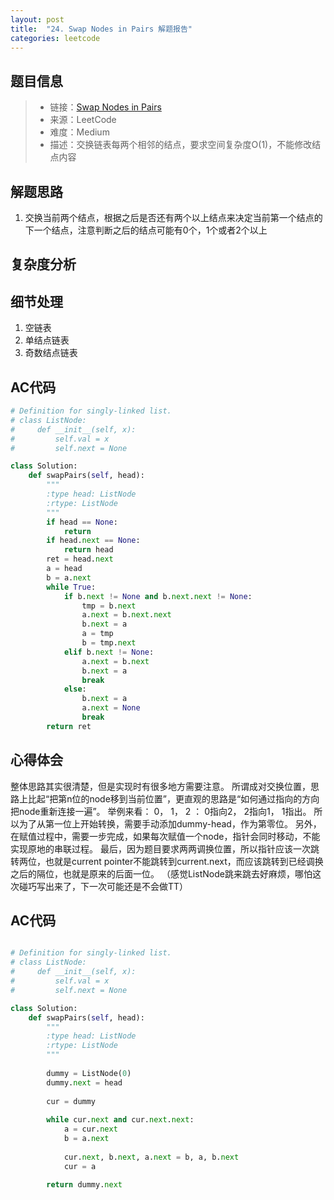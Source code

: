 ```yaml
---
layout: post
title:  "24. Swap Nodes in Pairs 解题报告"
categories: leetcode
---
```



## 题目信息

> * 链接：[Swap Nodes in Pairs](https://leetcode.com/problems/swap-nodes-in-pairs/description/)
> * 来源：LeetCode
> * 难度：Medium
> * 描述：交换链表每两个相邻的结点，要求空间复杂度O(1)，不能修改结点内容

## 解题思路
1. 交换当前两个结点，根据之后是否还有两个以上结点来决定当前第一个结点的下一个结点，注意判断之后的结点可能有0个，1个或者2个以上

## 复杂度分析

## 细节处理
1. 空链表
2. 单结点链表
3. 奇数结点链表

## AC代码

``` python
# Definition for singly-linked list.
# class ListNode:
#     def __init__(self, x):
#         self.val = x
#         self.next = None

class Solution:
    def swapPairs(self, head):
        """
        :type head: ListNode
        :rtype: ListNode
        """
        if head == None:
            return
        if head.next == None:
            return head
        ret = head.next
        a = head
        b = a.next
        while True:
            if b.next != None and b.next.next != None:
                tmp = b.next
                a.next = b.next.next
                b.next = a
                a = tmp
                b = tmp.next
            elif b.next != None:
                a.next = b.next
                b.next = a
                break
            else:
                b.next = a
                a.next = None
                break
        return ret

```

## 心得体会
整体思路其实很清楚，但是实现时有很多地方需要注意。
所谓成对交换位置，思路上比起“把第n位的node移到当前位置”，更直观的思路是“如何通过指向的方向把node重新连接一遍”。 举例来看： 0， 1， 2 ： 0指向2， 2指向1， 1指出。
所以为了从第一位上开始转换，需要手动添加dummy-head，作为第零位。
另外，在赋值过程中，需要一步完成，如果每次赋值一个node，指针会同时移动，不能实现原地的串联过程。
最后，因为题目要求两两调换位置，所以指针应该一次跳转两位，也就是current pointer不能跳转到current.next，而应该跳转到已经调换之后的隔位，也就是原来的后面一位。
（感觉ListNode跳来跳去好麻烦，哪怕这次碰巧写出来了，下一次可能还是不会做TT）


## AC代码

``` python

# Definition for singly-linked list.
# class ListNode:
#     def __init__(self, x):
#         self.val = x
#         self.next = None

class Solution:
    def swapPairs(self, head):
        """
        :type head: ListNode
        :rtype: ListNode
        """
        
        dummy = ListNode(0)
        dummy.next = head
        
        cur = dummy
        
        while cur.next and cur.next.next:
            a = cur.next
            b = a.next
            
            cur.next, b.next, a.next = b, a, b.next            
            cur = a
            
        return dummy.next

```



[jekyll-docs]: https://jekyllrb.com/docs/home
[jekyll-gh]:   https://github.com/jekyll/jekyll
[jekyll-talk]: https://talk.jekyllrb.com/

